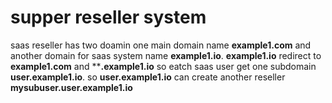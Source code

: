 # supper reseller system 

saas reseller has two doamin one main domain name **example1.com** and another domain for saas system name **example1.io**. **example1.io**  redirect to **example1.com** and ****.example1.io** so eatch saas user get one subdomain **user.example1.io**. so **user.example1.io** can create another reseller **mysubuser.user.example1.io**

